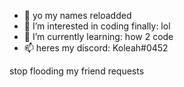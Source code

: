 - 👋 yo my names reloadded
- 👀 I’m interested in coding finally: lol
- 🌱 I’m currently learning: how 2 code
- 📫 heres my discord: Koleah#0452

stop flooding my friend requests
